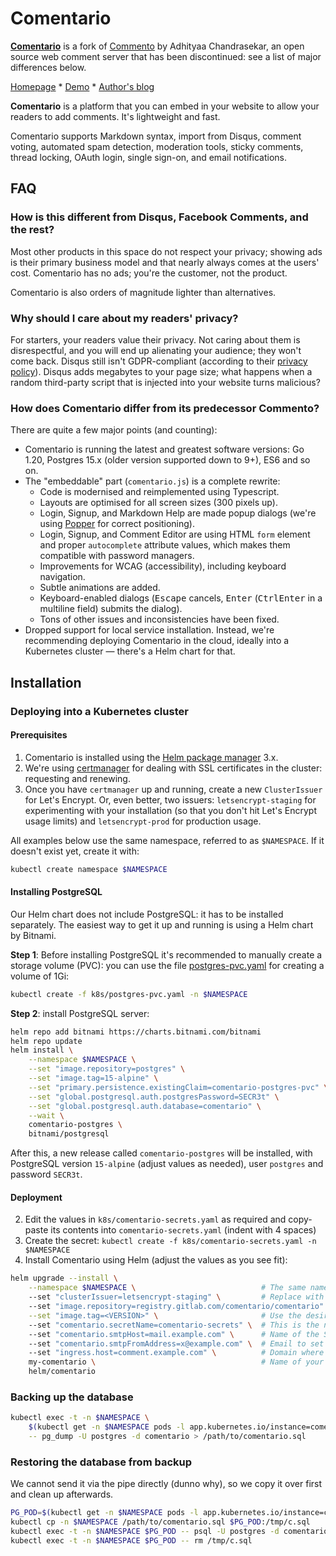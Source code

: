 # Comentario

**[Comentario](https://comentario.app)** is a fork of [Commento](https://gitlab.com/commento/commento) by Adhityaa Chandrasekar, an open source web comment server that has been discontinued: see a list of major differences below.

[Homepage](https://comentario.app) * [Demo](https://demo.comentario.app) * [Author's blog](https://yktoo.com)

**Comentario** is a platform that you can embed in your website to allow your readers to add comments. It's lightweight and fast.

Comentario supports Markdown syntax, import from Disqus, comment voting, automated spam detection, moderation tools, sticky comments, thread locking, OAuth login, single sign-on, and email notifications.

## FAQ

### How is this different from Disqus, Facebook Comments, and the rest?

Most other products in this space do not respect your privacy; showing ads is their primary business model and that nearly always comes at the users' cost. Comentario has no ads; you're the customer, not the product.

Comentario is also orders of magnitude lighter than alternatives.

### Why should I care about my readers' privacy?

For starters, your readers value their privacy. Not caring about them is disrespectful, and you will end up alienating your audience; they won't come back. Disqus still isn't GDPR-compliant (according to their <a href="https://help.disqus.com/terms-and-policies/privacy-faq" title="At the time of writing (28 December 2018)" rel="nofollow">privacy policy</a>). Disqus adds megabytes to your page size; what happens when a random third-party script that is injected into your website turns malicious?

### How does Comentario differ from its predecessor Commento?

There are quite a few major points (and counting):

* Comentario is running the latest and greatest software versions: Go 1.20, Postgres 15.x (older version supported down to 9+), ES6 and so on.
* The "embeddable" part (`comentario.js`) is a complete rewrite:
    * Code is modernised and reimplemented using Typescript.
    * Layouts are optimised for all screen sizes (300 pixels up).
    * Login, Signup, and Markdown Help are made popup dialogs (we're using [Popper](https://popper.js.org/) for correct positioning).
    * Login, Signup, and Comment Editor are using HTML `form` element and proper `autocomplete` attribute values, which makes them compatible with password managers.
    * Improvements for WCAG (accessibility), including keyboard navigation.
    * Subtle animations are added.
    * Keyboard-enabled dialogs (<kbd>Escape</kbd> cancels, <kbd>Enter</kbd> (<kbd>Ctrl</kbd><kbd>Enter</kbd> in a multiline field) submits the dialog).
    * Tons of other issues and inconsistencies have been fixed.
* Dropped support for local service installation. Instead, we're recommending deploying Comentario in the cloud, ideally into a Kubernetes cluster — there's a Helm chart for that.

## Installation

### Deploying into a Kubernetes cluster

#### Prerequisites

1. Comentario is installed using the [Helm package manager](https://helm.sh/) 3.x.
2. We're using [certmanager](https://cert-manager.io/) for dealing with SSL certificates in the cluster: requesting and renewing.
3. Once you have `certmanager` up and running, create a new `ClusterIssuer` for Let's Encrypt. Or, even better, two issuers: `letsencrypt-staging` for experimenting with your installation (so that you don't hit Let's Encrypt usage limits) and `letsencrypt-prod` for production usage.

All examples below use the same namespace, referred to as `$NAMESPACE`. If it doesn't exist yet, create it with:

```bash
kubectl create namespace $NAMESPACE
```

#### Installing PostgreSQL

Our Helm chart does not include PostgreSQL: it has to be installed separately. The easiest way to get it up and running is using a Helm chart by Bitnami.

**Step 1**: Before installing PostgreSQL it's recommended to manually create a storage volume (PVC): you can use the file [postgres-pvc.yaml](k8s/postgres-pvc.yaml) for creating a volume of 1Gi:

```bash
kubectl create -f k8s/postgres-pvc.yaml -n $NAMESPACE
```

**Step 2**: install PostgreSQL server:

```bash
helm repo add bitnami https://charts.bitnami.com/bitnami
helm repo update
helm install \
    --namespace $NAMESPACE \
    --set "image.repository=postgres" \
    --set "image.tag=15-alpine" \
    --set "primary.persistence.existingClaim=comentario-postgres-pvc" \
    --set "global.postgresql.auth.postgresPassword=SECR3t" \
    --set "global.postgresql.auth.database=comentario" \
    --wait \
    comentario-postgres \
    bitnami/postgresql
```

After this, a new release called `comentario-postgres` will be installed, with PostgreSQL version `15-alpine` (adjust values as needed), user `postgres` and password `SECR3t`.

#### Deployment

2. Edit the values in `k8s/comentario-secrets.yaml` as required and copy-paste its contents into `comentario-secrets.yaml` (indent with 4 spaces)
3. Create the secret: `kubectl create -f k8s/comentario-secrets.yaml -n $NAMESPACE`
4. Install Comentario using Helm (adjust the values as you see fit):
```bash
helm upgrade --install \
    --namespace $NAMESPACE \                            # The same namespace value as above
    --set "clusterIssuer=letsencrypt-staging" \         # Replace with letsencrypt-prod when you're ready for production
    --set "image.repository=registry.gitlab.com/comentario/comentario" \
    --set "image.tag=<VERSION>" \                       # Use the desired Comentario version here
    --set "comentario.secretName=comentario-secrets" \  # This is the name of the secret from k8s/comentario-secrets.yaml
    --set "comentario.smtpHost=mail.example.com" \      # Name of the SMTP host you're using for emails
    --set "comentario.smtpFromAddress=x@example.com" \  # Email to set in the Reply field
    --set "ingress.host=comment.example.com" \          # Domain where your Comentario instance should be reachable on 
    my-comentario \                                     # Name of your instance (and Helm release)
    helm/comentario
```

### Backing up the database

```bash
kubectl exec -t -n $NAMESPACE \
    $(kubectl get -n $NAMESPACE pods -l app.kubernetes.io/instance=comentario-postgres -o name) \
    -- pg_dump -U postgres -d comentario > /path/to/comentario.sql
```

### Restoring the database from backup

We cannot send it via the pipe directly (dunno why), so we copy it over first and clean up afterwards.

```bash
PG_POD=$(kubectl get -n $NAMESPACE pods -l app.kubernetes.io/instance=comentario-postgres -o 'jsonpath={.items..metadata.name}')
kubectl cp -n $NAMESPACE /path/to/comentario.sql $PG_POD:/tmp/c.sql
kubectl exec -t -n $NAMESPACE $PG_POD -- psql -U postgres -d comentario -f /tmp/c.sql
kubectl exec -t -n $NAMESPACE $PG_POD -- rm /tmp/c.sql
```
